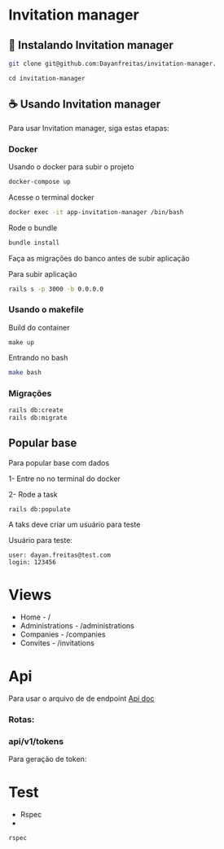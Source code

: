 # Invitation manager

## 🚀 Instalando Invitation manager

```bash
git clone git@github.com:Dayanfreitas/invitation-manager.
```

```
cd invitation-manager
```

## ☕ Usando Invitation manager

Para usar Invitation manager, siga estas etapas:

### Docker 

Usando o docker para subir o projeto 

```bash
docker-compose up
```

Acesse o terminal docker 

```bash
docker exec -it app-invitation-manager /bin/bash
```

Rode o bundle 
```bash
bundle install
```
Faça as migrações do banco antes de subir aplicação

Para subir aplicação

```bash
rails s -p 3000 -b 0.0.0.0
```

### Usando o makefile 

Build do container

```
make up
```

Entrando no bash 
```bash
make bash
```

### Migrações

```bash
rails db:create
rails db:migrate
```

## Popular base 
Para popular base com dados 

1- Entre no no terminal do docker

2- Rode a task
```bash 
rails db:populate
```

A taks deve criar um usuário para teste

Usuário para teste:
```
user: dayan.freitas@test.com
login: 123456
```


# Views
* Home - /
* Administrations - /administrations
* Companies - /companies
* Convites - /invitations

# Api
Para usar o arquivo de de endpoint 
[Api doc](doc/Insomnia_2024-09-03.json)


### Rotas:

### api/v1/tokens
  
Para geração de token:


# Test
* Rspec
* 
```
rspec
```
